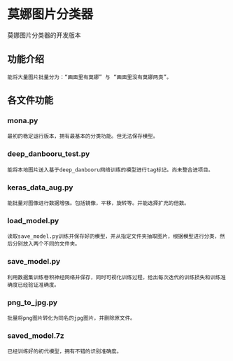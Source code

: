 # 莫娜图片分类器
莫娜图片分类器的开发版本

## 功能介绍

    能将大量图片批量分为：“画面里有莫娜” 与 “画面里没有莫娜两类”。
    
    
## 各文件功能

### mona.py
        
    最初的稳定运行版本，拥有最基本的分类功能。但无法保存模型。
        
### deep_danbooru_test.py
    
    能将本地图片送入基于deep_danbooru网络训练的模型进行tag标记。尚未整合进项目。
        
### keras_data_aug.py
    
    能批量对图像进行数据增强。包括镜像，平移，旋转等。并能选择扩充的倍数。
        
### load_model.py
    
    读取save_model.py训练并保存好的模型，并从指定文件夹抽取图片，根据模型进行分类，然后分别放入两个不同的文件夹。
        
### save_model.py
    
    利用数据集训练卷积神经网络并保存，同时可视化训练过程，给出每次迭代的训练损失和训练准确度已经验证准确度。
        
### png_to_jpg.py
    
    批量将png图片转化为同名的jpg图片，并删除原文件。
        
### saved_model.7z
    
    已经训练好的初代模型，拥有不错的识别准确度。
